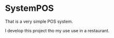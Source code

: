 # SystemPOS
That is a very simple POS system.

I develop this project tho my use use in a restaurant.

